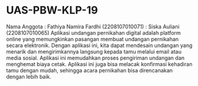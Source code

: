 # UAS-PBW-KLP-19
Nama Anggota : Fathiya Namira Fardhi (2208107010071)
             : Siska Auliani (2208107010065)
Aplikasi undangan pernikahan digital adalah platform online yang memungkinkan pasangan membuat undangan pernikahan secara elektronik. Dengan aplikasi ini, kita dapat mendesain undangan yang menarik dan mengirimkannya langsung kepada tamu melalui email atau media sosial. Aplikasi ini memudahkan proses pengiriman undangan dan menghemat biaya cetak. Aplikasi ini juga bisa melacak konfirmasi kehadiran tamu dengan mudah, sehingga acara pernikahan bisa direncanakan dengan lebih baik.
